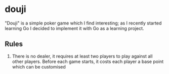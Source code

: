 # douji
"Douji" is a simple poker game which I find interesting; as I recently started learning Go I decided to implement it with Go as a learning project.

## Rules
1. There is no dealer, it requires at least two players to play against all other players. Before each game starts, it costs each player a base point which can be customised
